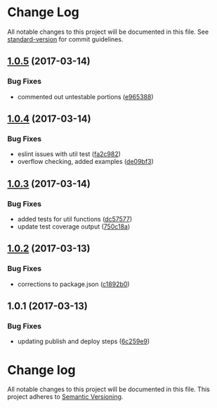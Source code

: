 # Change Log

All notable changes to this project will be documented in this file. See [standard-version](https://github.com/conventional-changelog/standard-version) for commit guidelines.

<a name="1.0.5"></a>
## [1.0.5](https://github.com/datchley/react-scale-text/compare/v1.0.4...v1.0.5) (2017-03-14)


### Bug Fixes

* commented out untestable portions ([e965388](https://github.com/datchley/react-scale-text/commit/e965388))



<a name="1.0.4"></a>
## [1.0.4](https://github.com/datchley/react-scale-text/compare/v1.0.3...v1.0.4) (2017-03-14)


### Bug Fixes

* eslint issues with util test ([fa2c982](https://github.com/datchley/react-scale-text/commit/fa2c982))
* overflow checking, added examples ([de09bf3](https://github.com/datchley/react-scale-text/commit/de09bf3))



<a name="1.0.3"></a>
## [1.0.3](https://github.com/datchley/react-scale-text/compare/v1.0.2...v1.0.3) (2017-03-14)


### Bug Fixes

* added tests for util functions ([dc57577](https://github.com/datchley/react-scale-text/commit/dc57577))
* update test coverage output ([750c18a](https://github.com/datchley/react-scale-text/commit/750c18a))



<a name="1.0.2"></a>
## [1.0.2](https://github.com/datchley/react-scale-text/compare/v1.0.1...v1.0.2) (2017-03-13)


### Bug Fixes

* corrections to package.json ([c1892b0](https://github.com/datchley/react-scale-text/commit/c1892b0))



<a name="1.0.1"></a>
## 1.0.1 (2017-03-13)


### Bug Fixes

* updating publish and deploy steps ([6c259e9](https://github.com/datchley/react-scale-text/commit/6c259e9))



# Change log

All notable changes to this project will be documented in this file.
This project adheres to [Semantic Versioning](http://semver.org/).
